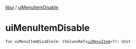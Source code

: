 [libui](README.md) / [uiMenuItemDisable](ui-menu-item-disable.md)

# uiMenuItemDisable

`fun uiMenuItemDisable(m: CValuesRef<`[`uiMenuItem`](ui-menu-item.md)`>?): Unit`